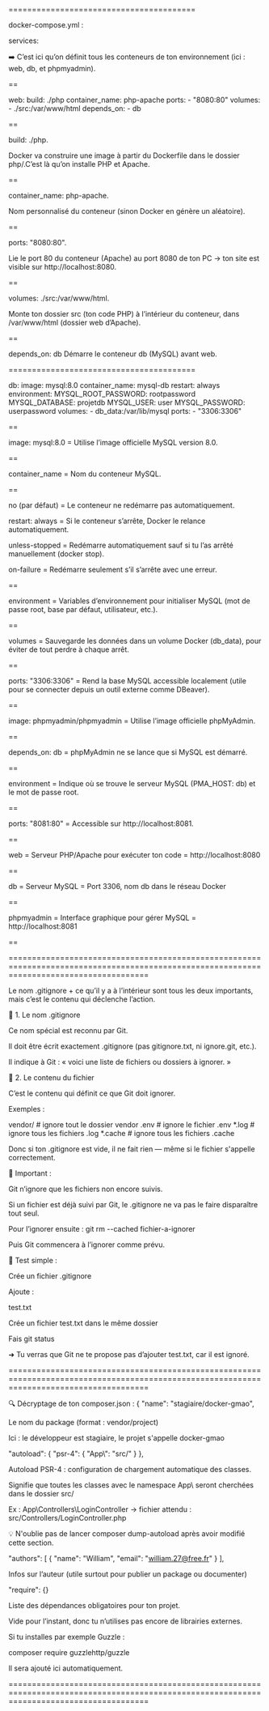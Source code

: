 ========================================

docker-compose.yml :

services:

➡️ C’est ici qu’on définit tous les conteneurs de ton environnement (ici : web, db, et phpmyadmin).

==

  web:
    build: ./php
    container_name: php-apache
    ports:
      - "8080:80"
    volumes:
      - ./src:/var/www/html
    depends_on:
      - db

==

build: ./php.

Docker va construire une image à partir du Dockerfile dans le dossier php/.C’est là qu’on installe PHP et Apache.

==

container_name: php-apache.

Nom personnalisé du conteneur (sinon Docker en génère un aléatoire).

==

ports: "8080:80".

Lie le port 80 du conteneur (Apache) au port 8080 de ton PC → ton site est visible sur http://localhost:8080.

==

volumes: ./src:/var/www/html.

Monte ton dossier src (ton code PHP) à l’intérieur du conteneur, dans /var/www/html (dossier web d’Apache).

==

depends_on: db
Démarre le conteneur db (MySQL) avant web.

========================================

  db:
    image: mysql:8.0
    container_name: mysql-db
    restart: always
    environment:
      MYSQL_ROOT_PASSWORD: rootpassword
      MYSQL_DATABASE: projetdb
      MYSQL_USER: user
      MYSQL_PASSWORD: userpassword
    volumes:
      - db_data:/var/lib/mysql
    ports:
      - "3306:3306"

==

image: mysql:8.0 = Utilise l’image officielle MySQL version 8.0.

==

container_name = Nom du conteneur MySQL.

==

no (par défaut) = Le conteneur ne redémarre pas automatiquement.

restart: always = Si le conteneur s’arrête, Docker le relance automatiquement.

unless-stopped = Redémarre automatiquement sauf si tu l’as arrêté manuellement (docker stop).

on-failure = Redémarre seulement s’il s’arrête avec une erreur.

==

environment = Variables d’environnement pour initialiser MySQL (mot de passe root, base par défaut, utilisateur, etc.).

==

volumes = Sauvegarde les données dans un volume Docker (db_data), pour éviter de tout perdre à chaque arrêt.

==

ports: "3306:3306" = Rend la base MySQL accessible localement (utile pour se connecter depuis un outil externe comme DBeaver).

==

image: phpmyadmin/phpmyadmin = Utilise l’image officielle phpMyAdmin.

==

depends_on: db = phpMyAdmin ne se lance que si MySQL est démarré.

==

environment = Indique où se trouve le serveur MySQL (PMA_HOST: db) et le mot de passe root.

==

ports: "8081:80" = Accessible sur http://localhost:8081.

==

web = Serveur PHP/Apache pour exécuter ton code = http://localhost:8080

==

db = Serveur MySQL = Port 3306, nom db dans le réseau Docker

==

phpmyadmin = Interface graphique pour gérer MySQL = http://localhost:8081

==

==========================================================================================================================================

Le nom .gitignore + ce qu’il y a à l’intérieur sont tous les deux importants, mais c’est le contenu qui déclenche l’action.

🔹 1. Le nom .gitignore

Ce nom spécial est reconnu par Git.

Il doit être écrit exactement .gitignore (pas gitignore.txt, ni ignore.git, etc.).

Il indique à Git : « voici une liste de fichiers ou dossiers à ignorer. »

🔹 2. Le contenu du fichier

C’est le contenu qui définit ce que Git doit ignorer.

Exemples :

vendor/        # ignore tout le dossier vendor
.env           # ignore le fichier .env
*.log          # ignore tous les fichiers .log
*.cache        # ignore tous les fichiers .cache


Donc si ton .gitignore est vide, il ne fait rien — même si le fichier s'appelle correctement.

📌 Important :

Git n’ignore que les fichiers non encore suivis.

Si un fichier est déjà suivi par Git, le .gitignore ne va pas le faire disparaître tout seul.

Pour l’ignorer ensuite :
git rm --cached fichier-a-ignorer


Puis Git commencera à l’ignorer comme prévu.

🧪 Test simple :

Crée un fichier .gitignore

Ajoute :

test.txt


Crée un fichier test.txt dans le même dossier

Fais git status

➜ Tu verras que Git ne te propose pas d’ajouter test.txt, car il est ignoré.

==========================================================================================================================================

🔍 Décryptage de ton composer.json :
{
  "name": "stagiaire/docker-gmao",


Le nom du package (format : vendor/project)

Ici : le développeur est stagiaire, le projet s'appelle docker-gmao

  "autoload": {
    "psr-4": {
      "App\\": "src/"
    }
  },


Autoload PSR-4 : configuration de chargement automatique des classes.

Signifie que toutes les classes avec le namespace App\ seront cherchées dans le dossier src/

Ex : App\Controllers\LoginController → fichier attendu : src/Controllers/LoginController.php

💡 N'oublie pas de lancer composer dump-autoload après avoir modifié cette section.

  "authors": [
    {
      "name": "William",
      "email": "william.27@free.fr"
    }
  ],


Infos sur l’auteur (utile surtout pour publier un package ou documenter)

  "require": {}


Liste des dépendances obligatoires pour ton projet.

Vide pour l’instant, donc tu n’utilises pas encore de librairies externes.

Si tu installes par exemple Guzzle :

composer require guzzlehttp/guzzle


Il sera ajouté ici automatiquement.

==========================================================================================================================================
